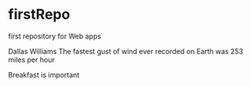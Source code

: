 # firstRepo
first repository for Web apps

Dallas Williams The fastest gust of wind ever recorded on Earth was 253 miles per hour

Breakfast is important